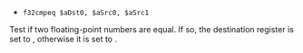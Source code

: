 * `f32cmpeq $aDst0, $aSrc0, $aSrc1`

Test if two floating-point numbers are equal. If so, the destination
register is set to , otherwise it is set to .
